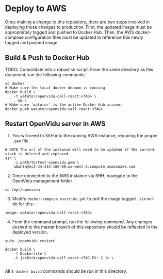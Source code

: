 # Deploy to AWS
Once making a change to this repository, there are two steps involved in deploying those changes to production. First, the updated image must be appropriately tagged and pushed to Docker Hub. Then, the AWS docker-compose configuration files must be updated to reference this newly tagged and pushed image.
## Build & Push to Docker Hub
TODO: Consolidate into a robust `sh` script.
From the same directory as this document, run the following commands:
```
cd docker
# Make sure the local docker deamon is running
docker build \
    -t watutor/openvidu-call-react:<TAG> \
    . && \
# Make sure 'watutor' is the active Docker Hub account
docker push watutor/openvidu-call-react:<TAG>
```
## Restart OpenVidu server in AWS
1. You will need to SSH into the running AWS instance, requiring the proper `.pem` file.
```
# NOTE The url of the instance will need to be updated if the current stack is deleted and replaced.
ssh \
    -i path/to/test-openvidu.pem \
    ubuntu@ec2-34-215-106-69.us-west-2.compute.amazonaws.com
```
2. Once connected to the AWS instance via SHH, navegate to the OpenVidu management folder
```
cd /opt/openvidu
```
3. Modify ```docker-compose.override.yml``` to pull the image tagged <TAG>. `vim` will do for this:
```
image: watutor/openvidu-call-react:<TAG>
```
4. From the command prompt, run the following command. Any changes pushed to the master branch of this repository should be reflected in the deployed version.
```
sudo ./openvidu restart
```
```
docker build \
    -f Dockerfile \
    -t jschick/openvidu-call-react:<TAG EX: 2.1> \
    .
```
All ```$ docker build``` commands should be run in this directory.